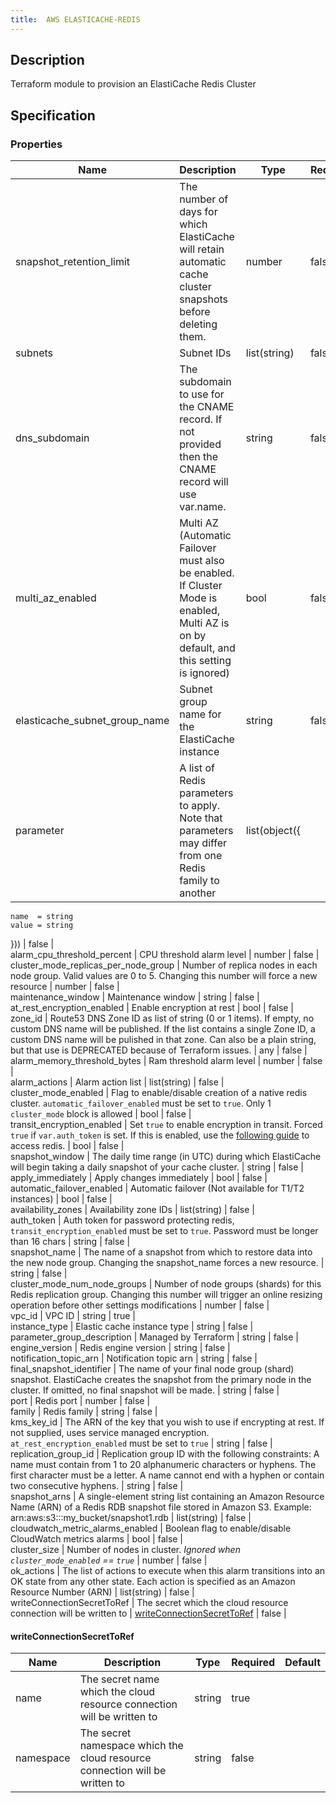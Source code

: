 ```yaml
---
title:  AWS ELASTICACHE-REDIS
---
```


## Description

Terraform module to provision an ElastiCache Redis Cluster

## Specification


### Properties

 Name | Description | Type | Required | Default 
 ------------ | ------------- | ------------- | ------------- | ------------- 
 snapshot_retention_limit | The number of days for which ElastiCache will retain automatic cache cluster snapshots before deleting them. | number | false |  
 subnets | Subnet IDs | list(string) | false |  
 dns_subdomain | The subdomain to use for the CNAME record. If not provided then the CNAME record will use var.name. | string | false |  
 multi_az_enabled | Multi AZ (Automatic Failover must also be enabled.  If Cluster Mode is enabled, Multi AZ is on by default, and this setting is ignored) | bool | false |  
 elasticache_subnet_group_name | Subnet group name for the ElastiCache instance | string | false |  
 parameter | A list of Redis parameters to apply. Note that parameters may differ from one Redis family to another | list(object({
    name  = string
    value = string
  })) | false |  
 alarm_cpu_threshold_percent | CPU threshold alarm level | number | false |  
 cluster_mode_replicas_per_node_group | Number of replica nodes in each node group. Valid values are 0 to 5. Changing this number will force a new resource | number | false |  
 maintenance_window | Maintenance window | string | false |  
 at_rest_encryption_enabled | Enable encryption at rest | bool | false |  
 zone_id | Route53 DNS Zone ID as list of string (0 or 1 items). If empty, no custom DNS name will be published.
If the list contains a single Zone ID, a custom DNS name will be pulished in that zone.
Can also be a plain string, but that use is DEPRECATED because of Terraform issues.
 | any | false |  
 alarm_memory_threshold_bytes | Ram threshold alarm level | number | false |  
 alarm_actions | Alarm action list | list(string) | false |  
 cluster_mode_enabled | Flag to enable/disable creation of a native redis cluster. `automatic_failover_enabled` must be set to `true`. Only 1 `cluster_mode` block is allowed | bool | false |  
 transit_encryption_enabled | Set `true` to enable encryption in transit. Forced `true` if `var.auth_token` is set.
If this is enabled, use the [following guide](https://docs.aws.amazon.com/AmazonElastiCache/latest/red-ug/in-transit-encryption.html#connect-tls) to access redis.
 | bool | false |  
 snapshot_window | The daily time range (in UTC) during which ElastiCache will begin taking a daily snapshot of your cache cluster. | string | false |  
 apply_immediately | Apply changes immediately | bool | false |  
 automatic_failover_enabled | Automatic failover (Not available for T1/T2 instances) | bool | false |  
 availability_zones | Availability zone IDs | list(string) | false |  
 auth_token | Auth token for password protecting redis, `transit_encryption_enabled` must be set to `true`. Password must be longer than 16 chars | string | false |  
 snapshot_name | The name of a snapshot from which to restore data into the new node group. Changing the snapshot_name forces a new resource. | string | false |  
 cluster_mode_num_node_groups | Number of node groups (shards) for this Redis replication group. Changing this number will trigger an online resizing operation before other settings modifications | number | false |  
 vpc_id | VPC ID | string | true |  
 instance_type | Elastic cache instance type | string | false |  
 parameter_group_description | Managed by Terraform | string | false |  
 engine_version | Redis engine version | string | false |  
 notification_topic_arn | Notification topic arn | string | false |  
 final_snapshot_identifier | The name of your final node group (shard) snapshot. ElastiCache creates the snapshot from the primary node in the cluster. If omitted, no final snapshot will be made. | string | false |  
 port | Redis port | number | false |  
 family | Redis family | string | false |  
 kms_key_id | The ARN of the key that you wish to use if encrypting at rest. If not supplied, uses service managed encryption. `at_rest_encryption_enabled` must be set to `true` | string | false |  
 replication_group_id | Replication group ID with the following constraints: 
A name must contain from 1 to 20 alphanumeric characters or hyphens. 
 The first character must be a letter. 
 A name cannot end with a hyphen or contain two consecutive hyphens. | string | false |  
 snapshot_arns | A single-element string list containing an Amazon Resource Name (ARN) of a Redis RDB snapshot file stored in Amazon S3. Example: arn:aws:s3:::my_bucket/snapshot1.rdb | list(string) | false |  
 cloudwatch_metric_alarms_enabled | Boolean flag to enable/disable CloudWatch metrics alarms | bool | false |  
 cluster_size | Number of nodes in cluster. *Ignored when `cluster_mode_enabled` == `true`* | number | false |  
 ok_actions | The list of actions to execute when this alarm transitions into an OK state from any other state. Each action is specified as an Amazon Resource Number (ARN) | list(string) | false |  
 writeConnectionSecretToRef | The secret which the cloud resource connection will be written to | [writeConnectionSecretToRef](#writeConnectionSecretToRef) | false |  


#### writeConnectionSecretToRef

 Name | Description | Type | Required | Default 
 ------------ | ------------- | ------------- | ------------- | ------------- 
 name | The secret name which the cloud resource connection will be written to | string | true |  
 namespace | The secret namespace which the cloud resource connection will be written to | string | false |  
